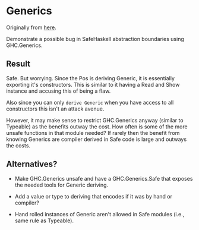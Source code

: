 # Generics

Originally from [here](https://github.com/JohnLato/safe-bugtest).

Demonstrate a possible bug in SafeHaskell abstraction boundaries using
GHC.Generics.

## Result

Safe. But worrying. Since the Pos is deriving Generic, it is
essentially exporting it's constructors. This is similar to it having
a Read and Show instance and accusing this of being a flaw.

Also since you can only `derive Generic` when you have access to all
constructors this isn't an attack avenue.

However, it may make sense to restrict GHC.Generics anyway (similar to
Typeable) as the benefits outway the cost. How often is some of the
more unsafe functions in that module needed? If rarely then the
benefit from knowing Generics are compiler derived in Safe code is
large and outways the costs.


## Alternatives?

* Make GHC.Generics unsafe and have a GHC.Generics.Safe that exposes
  the needed tools for Generic deriving.

* Add a value or type to deriving that encodes if it was by hand or
  compiler?

* Hand rolled instances of Generic aren't allowed in Safe modules
  (i.e., same rule as Typeable).

